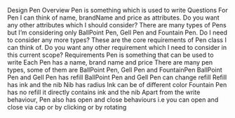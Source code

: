 Design Pen
Overview
Pen is something which is used to write
Questions
For Pen I can think of name, brandName and price as attributes. Do you want any other attributes which I should consider?
There are many types of Pens but I’m considering only BallPoint Pen, Gell Pen and Fountain Pen. Do I need to consider any more types?
These are the core requirements of Pen class I can think of. Do you want any other requirement which I need to consider in this current scope?
Requirements
Pen is something that can be used to write
Each Pen has a name, brand name and price
There are many pen types, some of them are BallPoint Pen, Gell Pen and FountainPen
BallPoint Pen and Gell Pen has refill
BallPoint Pen and Gell Pen can change refill
Refill has ink and the nib
Nib has radius
Ink can be of different color
Fountain Pen has no refill it directly contains ink and the nib
Apart from the write behaviour, Pen also has open and close behaviours i.e you can open and close via cap or by clicking or by rotating
